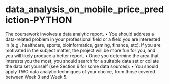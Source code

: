 # data_analysis_on_mobile_price_prediction-PYTHON
The coursework involves a data analytic report.
• You should address a data-related problem in your professional field or a field you are interested in (e.g., healthcare, sports, bioinformatics, gaming, finance, etc). 
If you are motivated in the subject matter, the project will be more fun for you, and you will likely produce a better report.
• Once you determine the area that interests you the most, you should search for a suitable data set or collate the data set yourself (see Section 6 for some data sources).
• You should apply TWO data analytic techniques of your choice, from those covered between Week 3 and Week 5.
